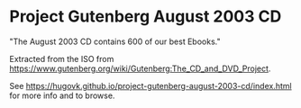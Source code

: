 # Project Gutenberg August 2003 CD

"The August 2003 CD contains 600 of our best Ebooks."

Extracted from the ISO from https://www.gutenberg.org/wiki/Gutenberg:The_CD_and_DVD_Project.

See https://hugovk.github.io/project-gutenberg-august-2003-cd/index.html for more info and to browse.
